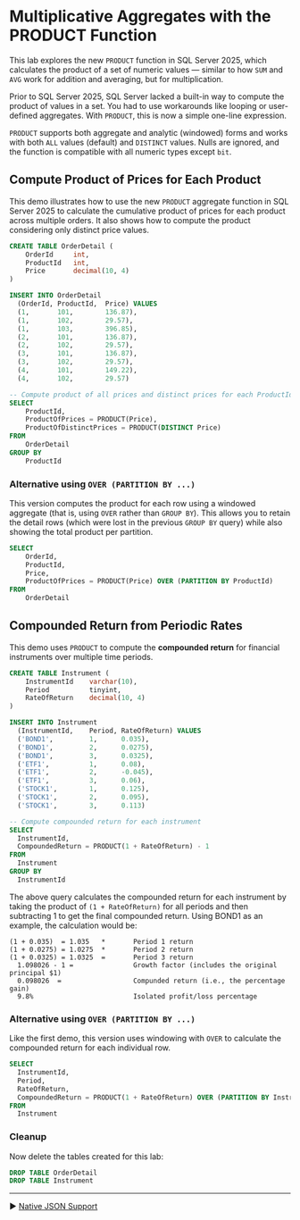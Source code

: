 ﻿# Multiplicative Aggregates with the PRODUCT Function

This lab explores the new `PRODUCT` function in SQL Server 2025, which calculates the product of a set of numeric values — similar to how `SUM` and `AVG` work for addition and averaging, but for multiplication.

Prior to SQL Server 2025, SQL Server lacked a built-in way to compute the product of values in a set. You had to use workarounds like looping or user-defined aggregates. With `PRODUCT`, this is now a simple one-line expression.

`PRODUCT` supports both aggregate and analytic (windowed) forms and works with both `ALL` values (default) and `DISTINCT` values. Nulls are ignored, and the function is compatible with all numeric types except `bit`.

## Compute Product of Prices for Each Product

This demo illustrates how to use the new `PRODUCT` aggregate function in SQL Server 2025 to calculate the cumulative product of prices for each product across multiple orders. It also shows how to compute the product considering only distinct price values.

```sql
CREATE TABLE OrderDetail (
    OrderId     int,
    ProductId   int,
    Price       decimal(10, 4)
)

INSERT INTO OrderDetail
  (OrderId, ProductId,  Price) VALUES
  (1,       101,        136.87),
  (1,       102,        29.57),
  (1,       103,        396.85),
  (2,       101,        136.87),
  (2,       102,        29.57),
  (3,       101,        136.87),
  (3,       102,        29.57),
  (4,       101,        149.22),
  (4,       102,        29.57)

-- Compute product of all prices and distinct prices for each ProductId
SELECT
    ProductId,
    ProductOfPrices = PRODUCT(Price),
    ProductOfDistinctPrices = PRODUCT(DISTINCT Price)
FROM
    OrderDetail
GROUP BY
    ProductId
```

### Alternative using `OVER (PARTITION BY ...)`

This version computes the product for each row using a windowed aggregate (that is, using `OVER` rather than `GROUP BY`). This allows you to retain the detail rows (which were lost in the previous `GROUP BY` query) while also showing the total product per partition.

```sql
SELECT
    OrderId,
    ProductId,
    Price,
    ProductOfPrices = PRODUCT(Price) OVER (PARTITION BY ProductId)
FROM
    OrderDetail
```

## Compounded Return from Periodic Rates

This demo uses `PRODUCT` to compute the **compounded return** for financial instruments over multiple time periods.

```sql
CREATE TABLE Instrument (
    InstrumentId    varchar(10),
    Period          tinyint,
    RateOfReturn    decimal(10, 4)
)

INSERT INTO Instrument
  (InstrumentId,    Period, RateOfReturn) VALUES
  ('BOND1',         1,      0.035),
  ('BOND1',         2,      0.0275),
  ('BOND1',         3,      0.0325),
  ('ETF1',          1,      0.08),
  ('ETF1',          2,      -0.045),
  ('ETF1',          3,      0.06),
  ('STOCK1',        1,      0.125),
  ('STOCK1',        2,      0.095),
  ('STOCK1',        3,      0.113)

-- Compute compounded return for each instrument
SELECT
  InstrumentId,
  CompoundedReturn = PRODUCT(1 + RateOfReturn) - 1
FROM
  Instrument
GROUP BY
  InstrumentId
```

The above query calculates the compounded return for each instrument by taking the product of `(1 + RateOfReturn)` for all periods and then subtracting 1 to get the final compounded return. Using BOND1 as an example, the calculation would be:

```
(1 + 0.035)  = 1.035   *       Period 1 return
(1 + 0.0275) = 1.0275  *       Period 2 return
(1 + 0.0325) = 1.0325  =       Period 3 return
  1.098026 - 1 =               Growth factor (includes the original principal $1)
  0.098026  =                  Compunded return (i.e., the percentage gain)
  9.8%                         Isolated profit/loss percentage
```

### Alternative using `OVER (PARTITION BY ...)`

Like the first demo, this version uses windowing with `OVER` to calculate the compounded return for each individual row.

```sql
SELECT
  InstrumentId,
  Period,
  RateOfReturn,
  CompoundedReturn = PRODUCT(1 + RateOfReturn) OVER (PARTITION BY InstrumentId) - 1
FROM
  Instrument
```

### Cleanup

Now delete the tables created for this lab:

```sql
DROP TABLE OrderDetail
DROP TABLE Instrument
```

___

▶ [Native JSON Support](https://github.com/lennilobel/sql2025-workshop-hol-orlando2025/tree/main/HOL/2.%20Native%20JSON%20Support)
